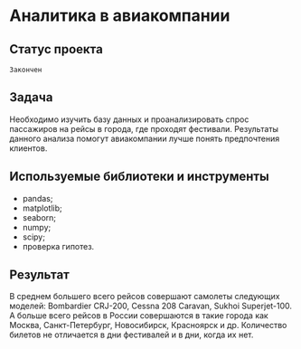 # Аналитика в авиакомпании

## Статус проекта
`Закончен`

## Задача
Необходимо изучить базу данных и проанализировать спрос пассажиров на рейсы в города, где проходят фестивали. Результаты данного анализа помогут авиакомпании лучше понять предпочтения клиентов.

## Используемые библиотеки и инструменты
- pandas;
- matplotlib;
- seaborn;
- numpy;
- scipy;
- проверка гипотез.

## Результат
В среднем большего всего рейсов совершают самолеты следующих моделей: Bombardier CRJ-200, Cessna 208 Caravan, Sukhoi Superjet-100. А больше всего рейсов в России совершаются в такие города как Москва, Санкт-Петербург, Новосибирск, Красноярск и др. Количество билетов не отличается в дни фестивалей и в дни, когда их нет.
